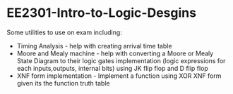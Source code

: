 # EE2301-Intro-to-Logic-Desgins
Some utilities to use on exam including: <br/>
* Timing Analysis - help with creating arrival time table
* Moore and Mealy machine - help with converting a Moore or Mealy State Diagram to their logic gates implementation (logic expressions for each inputs,outputs, internal bits) using JK flip flop and D flip flop
* XNF form implementation - Implement a function using XOR XNF form given its the function truth table
